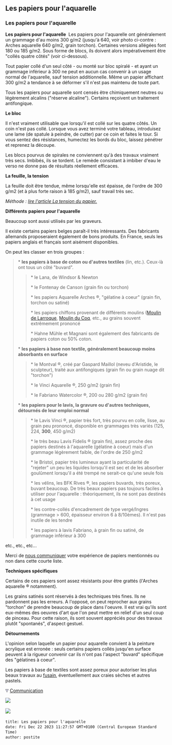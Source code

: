 ## Les papiers pour l'aquarelle
### Les papiers pour l'aquarelle
 **Les papiers pour l'aquarelle**  Les papiers pour l'aquarelle ont généralement un grammage d'au moins 300 g/m2 (jusqu'à 640, voir photo ci-contre : Arches aquarelle 640 g/m2, grain torchon). Certaines versions allégées font 180 ou 185 g/m2. Sous forme de blocs, ils doivent alors impérativement être "collés quatre côtés" (voir ci-dessous).

Tout papier collé d'un seul côté - ou monté sur bloc spiralé - et ayant un grammage inférieur à 300 ne peut en aucun cas convenir à un usage normal de l'aquarelle, sauf tension additionnelle. Même un papier affichant 300 g/m2 a tendance à se déformer s'il n'est pas maintenu de toute part.

Tous les papiers pour aquarelle sont censés être chimiquement neutres ou légèrement alcalins ("réserve alcaline"). Certains reçoivent un traitement antifongique.

**Le bloc**

Il n'est vraiment utilisable que lorsqu'il est collé sur les quatre côtés. Un coin n'est pas collé. Lorsque vous avez terminé votre tableau, introduisez une lame (de spatule à peindre, de cutter) par ce coin et faites le tour. Si vous sentez des résistances, humectez les bords du bloc, laissez pénétrer et reprenez la découpe.

Les blocs pourvus de spirales ne conviennent qu'à des travaux vraiment très secs. Imbibés, ils se tordent. Le remède consistant à imbiber d'eau le verso ne donne pas de résultats réellement efficaces.

**La feuille, la tension**

La feuille doit être tendue, même lorsqu'elle est épaisse, de l'ordre de 300 g/m2 (et à plus forte raison à 185 g/m2), sauf travail très sec.

_Méthode : [lire l'article La tension du papier.](tensiondupapier.html)_

**Différents** **papiers pour l'aquarelle**

Beaucoup sont aussi utilisés par les graveurs.

Il existe certains papiers belges paraît-il très intéressants. Des fabricants allemands proposeraient également de bons produits. En France, seuls les papiers anglais et français sont aisément disponibles.

On peut les classer en trois groupes :

> \* **les papiers à base de coton ou d'autres textiles** (lin, etc.). Ceux-là ont tous un côté "buvard".
> 
> > \* le Lana, de Windsor & Newton
> > 
> > \* le Fontenay de Canson (grain fin ou torchon)
> > 
> > \* les papiers Aquarelle Arches ®, "gélatine à coeur" (grain fin, torchon ou satiné)
> > 
> > \* les papiers chiffons provenant de différents moulins ([Moulin de Larroque](liens.html#larroque), [Moulin du Coq](liens.html#moulinducoq), etc., au grains souvent extrêmement prononcé
> > 
> > \* Hahne Mühle et Magnani sont également des fabricants de papiers coton ou 50% coton.
> 
> \* **les papiers à base non textile, généralement beaucoup moins absorbants en surface** 
> 
> > \* le Montval ®, créé par Gaspard Maillol (neveu d'Aristide, le sculpteur), traité aux antifongiques (grain fin ou grain nuage dit "torchon")
> > 
> > \* le Vinci Aquarelle ®, 250 g/m2 (grain fin)
> > 
> > \* le Fabriano Watercolor ®, 200 ou 280 g/m2 (grain fin)
> 
> \* **les papiers pour le lavis, la gravure ou d'autres techniques, détournés de leur emploi normal**
> 
> > \* le Lavis Vinci ®, papier très fort, très pourvu en colle, lisse, au grain peu prononcé, disponible en grammages très variés (125, 224, **300**, 450 g/m2)
> > 
> > \* le très beau Lavis Fidelis ® (grain fin), assez proche des papiers destinés à l'aquarelle (gélatine à coeur) mais d'un grammage légèrement faible, de l'ordre de 250 g/m2
> > 
> > \* le Bristol, papier très lumineux ayant la particularité de "rejeter" un peu les liquides lorsqu'il est sec et de les absorber goulûment lorsqu'il a été trempé ne serait-ce qu'une seule fois
> > 
> > \* les vélins, les BFK Rives ®, les papiers buvards, très poreux, buvant beaucoup. De très beaux papiers pas toujours faciles à utiliser pour l'aquarelle : théoriquement, ils ne sont pas destinés à cet usage
> > 
> > \* les contre-collés d'encadrement de type vergé/Ingres (grammage > 600, épaisseur environ 6 à 8/10èmes). Il n'est pas inutile de les tendre
> > 
> > \* les papiers à lavis Fabriano, à grain fin ou satiné, de grammage inférieur à 300

etc., etc., etc...

Merci de [nous communiquer](ecrire.html) votre expérience de papiers mentionnés ou non dans cette courte liste.

**Techniques spécifiques**

Certains de ces papiers sont assez résistants pour être grattés (l'Arches aquarelle ® notamment).

Les grains satinés sont réservés à des techniques très fines. Ils ne pardonnent pas les erreurs. A l'opposé, on peut reprocher aux grains "torchon" de prendre beaucoup de place dans l'oeuvre. Il est vrai qu'ils sont eux-mêmes des oeuvres d'art que l'on peut mettre en relief d'un seul coup de pinceau. Pour cette raison, ils sont souvent appréciés pour des travaux plutôt "spontanés", d'aspect gestuel.

**Détournements**

L'opinion selon laquelle un papier pour aquarelle convient à la peinture acrylique est erronée : seuls certains papiers collés jusqu'en surface peuvent à la rigueur convenir car ils n'ont pas l'aspect "buvard" spécifique des "gélatines à coeur".

Les papiers à base de textiles sont assez poreux pour autoriser les plus beaux travaux au [fusain](fusain.html), éventuellement aux craies sèches et autres pastels.



![](images/flechebas.gif) [Communication](http://www.artrealite.com/annonceurs.htm) 

[![](https://cbonvin.fr/sites/regie.artrealite.com/visuels/campagne1.png)](index-2.html#20131014)

![](https://cbonvin.fr/sites/regie.artrealite.com/visuels/campagne2.png)
```
title: Les papiers pour l'aquarelle
date: Fri Dec 22 2023 11:27:57 GMT+0100 (Central European Standard Time)
author: postite
```
